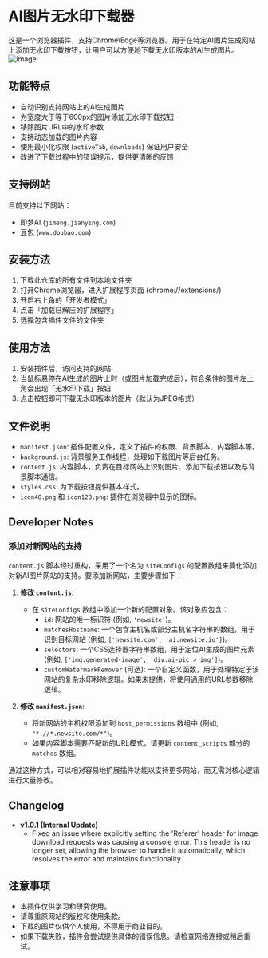 # AI图片无水印下载器

这是一个浏览器插件，支持Chrome\Edge等浏览器。用于在特定AI图片生成网站上添加无水印下载按钮，让用户可以方便地下载无水印版本的AI生成图片。
![image](https://github.com/user-attachments/assets/6556443e-6e41-4222-a557-58a3bda532e6)


## 功能特点

- 自动识别支持网站上的AI生成图片
- 为宽度大于等于600px的图片添加无水印下载按钮
- 移除图片URL中的水印参数
- 支持动态加载的图片内容
- 使用最小化权限 (`activeTab`, `downloads`) 保证用户安全
- 改进了下载过程中的错误提示，提供更清晰的反馈

## 支持网站

目前支持以下网站：
- 即梦AI (`jimeng.jianying.com`)
- 豆包 (`www.doubao.com`)

## 安装方法

1. 下载此仓库的所有文件到本地文件夹
2. 打开Chrome浏览器，进入扩展程序页面 (chrome://extensions/)
3. 开启右上角的「开发者模式」
4. 点击「加载已解压的扩展程序」
5. 选择包含插件文件的文件夹

## 使用方法

1. 安装插件后，访问支持的网站
2. 当鼠标悬停在AI生成的图片上时（或图片加载完成后），符合条件的图片左上角会出现「无水印下载」按钮
3. 点击按钮即可下载无水印版本的图片（默认为JPEG格式）

## 文件说明

- `manifest.json`: 插件配置文件，定义了插件的权限、背景脚本、内容脚本等。
- `background.js`: 背景服务工作线程，处理如下载图片等后台任务。
- `content.js`: 内容脚本，负责在目标网站上识别图片、添加下载按钮以及与背景脚本通信。
- `styles.css`: 为下载按钮提供基本样式。
- `icon48.png` 和 `icon128.png`: 插件在浏览器中显示的图标。

## Developer Notes

### 添加对新网站的支持

`content.js` 脚本经过重构，采用了一个名为 `siteConfigs` 的配置数组来简化添加对新AI图片网站的支持。要添加新网站，主要步骤如下：

1.  **修改 `content.js`**:
    *   在 `siteConfigs` 数组中添加一个新的配置对象。该对象应包含：
        *   `id`: 网站的唯一标识符 (例如, `'newsite'`)。
        *   `matchesHostname`: 一个包含主机名或部分主机名字符串的数组，用于识别目标网站 (例如, `['newsite.com', 'ai.newsite.io']`)。
        *   `selectors`: 一个CSS选择器字符串数组，用于定位AI生成的图片元素 (例如, `['img.generated-image', 'div.ai-pic > img']`)。
        *   `customWatermarkRemover` (可选): 一个自定义函数，用于处理特定于该网站的复杂水印移除逻辑。如果未提供，将使用通用的URL参数移除逻辑。

2.  **修改 `manifest.json`**:
    *   将新网站的主机权限添加到 `host_permissions` 数组中 (例如, `"*://*.newsite.com/*"`)。
    *   如果内容脚本需要匹配新的URL模式，请更新 `content_scripts` 部分的 `matches` 数组。

通过这种方式，可以相对容易地扩展插件功能以支持更多网站，而无需对核心逻辑进行大量修改。

## Changelog
- **v1.0.1 (Internal Update)**
  - Fixed an issue where explicitly setting the 'Referer' header for image download requests was causing a console error. This header is no longer set, allowing the browser to handle it automatically, which resolves the error and maintains functionality.

## 注意事项

- 本插件仅供学习和研究使用。
- 请尊重原网站的版权和使用条款。
- 下载的图片仅供个人使用，不得用于商业目的。
- 如果下载失败，插件会尝试提供具体的错误信息。请检查网络连接或稍后重试。
